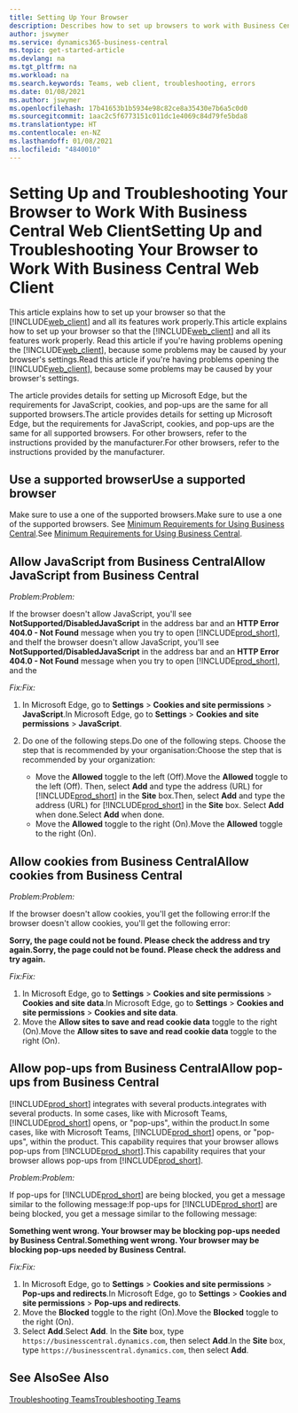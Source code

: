 ```yaml
---
title: Setting Up Your Browser
description: Describes how to set up browsers to work with Business Central and products that integrate with it.
author: jswymer
ms.service: dynamics365-business-central
ms.topic: get-started-article
ms.devlang: na
ms.tgt_pltfrm: na
ms.workload: na
ms.search.keywords: Teams, web client, troubleshooting, errors
ms.date: 01/08/2021
ms.author: jswymer
ms.openlocfilehash: 17b41653b1b5934e98c82ce8a35430e7b6a5c0d0
ms.sourcegitcommit: 1aac2c5f6773151c011dc1e4069c84d79fe5bda8
ms.translationtype: HT
ms.contentlocale: en-NZ
ms.lasthandoff: 01/08/2021
ms.locfileid: "4840010"
---
```

# <a name="setting-up-and-troubleshooting-your-browser-to-work-with-business-central-web-client"></a><span data-ttu-id="28cb5-103">Setting Up and Troubleshooting Your Browser to Work With Business Central Web Client</span><span class="sxs-lookup"><span data-stu-id="28cb5-103">Setting Up and Troubleshooting Your Browser to Work With Business Central Web Client</span></span>

<span data-ttu-id="28cb5-104">This article explains how to set up your browser so that the [!INCLUDE[web_client](includes/web_client.md)] and all its features work properly.</span><span class="sxs-lookup"><span data-stu-id="28cb5-104">This article explains how to set up your browser so that the [!INCLUDE[web_client](includes/web_client.md)] and all its features work properly.</span></span> <span data-ttu-id="28cb5-105">Read this article if you're having problems opening the [!INCLUDE[web_client](includes/web_client.md)], because some problems may be caused by your browser's settings.</span><span class="sxs-lookup"><span data-stu-id="28cb5-105">Read this article if you're having problems opening the [!INCLUDE[web_client](includes/web_client.md)], because some problems may be caused by your browser's settings.</span></span>

<span data-ttu-id="28cb5-106">The article provides details for setting up Microsoft Edge, but the requirements for JavaScript, cookies, and pop-ups are the same for all supported browsers.</span><span class="sxs-lookup"><span data-stu-id="28cb5-106">The article provides details for setting up Microsoft Edge, but the requirements for JavaScript, cookies, and pop-ups are the same for all supported browsers.</span></span> <span data-ttu-id="28cb5-107">For other browsers, refer to the instructions provided by the manufacturer.</span><span class="sxs-lookup"><span data-stu-id="28cb5-107">For other browsers, refer to the instructions provided by the manufacturer.</span></span>  

## <a name="use-a-supported-browser"></a><span data-ttu-id="28cb5-108">Use a supported browser</span><span class="sxs-lookup"><span data-stu-id="28cb5-108">Use a supported browser</span></span>

<span data-ttu-id="28cb5-109">Make sure to use a one of the supported browsers.</span><span class="sxs-lookup"><span data-stu-id="28cb5-109">Make sure to use a one of the supported browsers.</span></span> <span data-ttu-id="28cb5-110">See [Minimum Requirements for Using Business Central](product-requirements.md#recommended-browsers).</span><span class="sxs-lookup"><span data-stu-id="28cb5-110">See [Minimum Requirements for Using Business Central](product-requirements.md#recommended-browsers).</span></span>  

## <a name="allow-javascript-from-business-central"></a><span data-ttu-id="28cb5-111">Allow JavaScript from Business Central</span><span class="sxs-lookup"><span data-stu-id="28cb5-111">Allow JavaScript from Business Central</span></span>

<span data-ttu-id="28cb5-112">*Problem:*</span><span class="sxs-lookup"><span data-stu-id="28cb5-112">*Problem:*</span></span>

<span data-ttu-id="28cb5-113">If the browser doesn't allow JavaScript, you'll see **NotSupported/DisabledJavaScript** in the address bar and an **HTTP Error 404.0 - Not Found** message when you try to open [!INCLUDE[prod_short](includes/prod_short.md)], and the</span><span class="sxs-lookup"><span data-stu-id="28cb5-113">If the browser doesn't allow JavaScript, you'll see **NotSupported/DisabledJavaScript** in the address bar and an **HTTP Error 404.0 - Not Found** message when you try to open [!INCLUDE[prod_short](includes/prod_short.md)], and the</span></span> 

<!-- http://localhost:8080/NotSupported/DisabledJavaScript HTTP Error 404.0 - Not Found
The resource you are looking for has been removed, had its name changed, or is temporarily unavailable. -->

<span data-ttu-id="28cb5-114">*Fix:*</span><span class="sxs-lookup"><span data-stu-id="28cb5-114">*Fix:*</span></span>

1. <span data-ttu-id="28cb5-115">In Microsoft Edge, go to **Settings** > **Cookies and site permissions** > **JavaScript**.</span><span class="sxs-lookup"><span data-stu-id="28cb5-115">In Microsoft Edge, go to **Settings** > **Cookies and site permissions** > **JavaScript**.</span></span>
2. <span data-ttu-id="28cb5-116">Do one of the following steps.</span><span class="sxs-lookup"><span data-stu-id="28cb5-116">Do one of the following steps.</span></span> <span data-ttu-id="28cb5-117">Choose the step that is recommended by your organisation:</span><span class="sxs-lookup"><span data-stu-id="28cb5-117">Choose the step that is recommended by your organization:</span></span>

    - <span data-ttu-id="28cb5-118">Move the **Allowed** toggle to the left (Off).</span><span class="sxs-lookup"><span data-stu-id="28cb5-118">Move the **Allowed** toggle to the left (Off).</span></span> <span data-ttu-id="28cb5-119">Then, select **Add** and type the address (URL) for [!INCLUDE[prod_short](includes/prod_short.md)] in the **Site** box.</span><span class="sxs-lookup"><span data-stu-id="28cb5-119">Then, select **Add** and type the address (URL) for [!INCLUDE[prod_short](includes/prod_short.md)] in the **Site** box.</span></span> <span data-ttu-id="28cb5-120">Select **Add** when done.</span><span class="sxs-lookup"><span data-stu-id="28cb5-120">Select **Add** when done.</span></span>
    - <span data-ttu-id="28cb5-121">Move the **Allowed** toggle to the right (On).</span><span class="sxs-lookup"><span data-stu-id="28cb5-121">Move the **Allowed** toggle to the right (On).</span></span>

## <a name="allow-cookies-from-business-central"></a><span data-ttu-id="28cb5-122">Allow cookies from Business Central</span><span class="sxs-lookup"><span data-stu-id="28cb5-122">Allow cookies from Business Central</span></span>

<span data-ttu-id="28cb5-123">*Problem:*</span><span class="sxs-lookup"><span data-stu-id="28cb5-123">*Problem:*</span></span>

<span data-ttu-id="28cb5-124">If the browser doesn't allow cookies, you'll get the following error:</span><span class="sxs-lookup"><span data-stu-id="28cb5-124">If the browser doesn't allow cookies, you'll get the following error:</span></span>

<span data-ttu-id="28cb5-125">**Sorry, the page could not be found. Please check the address and try again.**</span><span class="sxs-lookup"><span data-stu-id="28cb5-125">**Sorry, the page could not be found. Please check the address and try again.**</span></span> 

<span data-ttu-id="28cb5-126">*Fix:*</span><span class="sxs-lookup"><span data-stu-id="28cb5-126">*Fix:*</span></span>

1. <span data-ttu-id="28cb5-127">In Microsoft Edge, go to **Settings** > **Cookies and site permissions** > **Cookies and site data**.</span><span class="sxs-lookup"><span data-stu-id="28cb5-127">In Microsoft Edge, go to **Settings** > **Cookies and site permissions** > **Cookies and site data**.</span></span>
2. <span data-ttu-id="28cb5-128">Move the **Allow sites to save and read cookie data** toggle to the right (On).</span><span class="sxs-lookup"><span data-stu-id="28cb5-128">Move the **Allow sites to save and read cookie data** toggle to the right (On).</span></span>  

## <a name="allow-pop-ups-from-business-central"></a><a name="popup"></a><span data-ttu-id="28cb5-129">Allow pop-ups from Business Central</span><span class="sxs-lookup"><span data-stu-id="28cb5-129">Allow pop-ups from Business Central</span></span>

[!INCLUDE[prod_short](includes/prod_short.md)] <span data-ttu-id="28cb5-130">integrates with several products.</span><span class="sxs-lookup"><span data-stu-id="28cb5-130">integrates with several products.</span></span> <span data-ttu-id="28cb5-131">In some cases, like with Microsoft Teams, [!INCLUDE[prod_short](includes/prod_short.md)] opens, or "pop-ups", within the product.</span><span class="sxs-lookup"><span data-stu-id="28cb5-131">In some cases, like with Microsoft Teams, [!INCLUDE[prod_short](includes/prod_short.md)] opens, or "pop-ups", within the product.</span></span> <span data-ttu-id="28cb5-132">This capability requires that your browser allows pop-ups from [!INCLUDE[prod_short](includes/prod_short.md)].</span><span class="sxs-lookup"><span data-stu-id="28cb5-132">This capability requires that your browser allows pop-ups from [!INCLUDE[prod_short](includes/prod_short.md)].</span></span>

<span data-ttu-id="28cb5-133">*Problem:*</span><span class="sxs-lookup"><span data-stu-id="28cb5-133">*Problem:*</span></span>

<span data-ttu-id="28cb5-134">If pop-ups for [!INCLUDE[prod_short](includes/prod_short.md)] are being blocked, you get a message similar to the following message:</span><span class="sxs-lookup"><span data-stu-id="28cb5-134">If pop-ups for [!INCLUDE[prod_short](includes/prod_short.md)] are being blocked, you get a message similar to the following message:</span></span>

<span data-ttu-id="28cb5-135">**Something went wrong. Your browser may be blocking pop-ups needed by Business Central.**</span><span class="sxs-lookup"><span data-stu-id="28cb5-135">**Something went wrong. Your browser may be blocking pop-ups needed by Business Central.**</span></span>

<!--
Something went wrong
Your browser may be blocking pop-ups needed by Business Central.

Change your browser settings to allow pop-ups or allow this for trusted domains, then try again.
If these settings are managed for your organization, you should contact your administrator for assistance.

Try again
-->
<span data-ttu-id="28cb5-136">*Fix:*</span><span class="sxs-lookup"><span data-stu-id="28cb5-136">*Fix:*</span></span>

1. <span data-ttu-id="28cb5-137">In Microsoft Edge, go to **Settings** > **Cookies and site permissions** > **Pop-ups and redirects**.</span><span class="sxs-lookup"><span data-stu-id="28cb5-137">In Microsoft Edge, go to **Settings** > **Cookies and site permissions** > **Pop-ups and redirects**.</span></span>
2. <span data-ttu-id="28cb5-138">Move the **Blocked** toggle to the right (On).</span><span class="sxs-lookup"><span data-stu-id="28cb5-138">Move the **Blocked** toggle to the right (On).</span></span>
3. <span data-ttu-id="28cb5-139">Select **Add**.</span><span class="sxs-lookup"><span data-stu-id="28cb5-139">Select **Add**.</span></span> <span data-ttu-id="28cb5-140">In the **Site** box, type `https://businesscentral.dynamics.com`, then select **Add**.</span><span class="sxs-lookup"><span data-stu-id="28cb5-140">In the **Site** box, type `https://businesscentral.dynamics.com`, then select **Add**.</span></span>

## <a name="see-also"></a><span data-ttu-id="28cb5-141">See Also</span><span class="sxs-lookup"><span data-stu-id="28cb5-141">See Also</span></span>

[<span data-ttu-id="28cb5-142">Troubleshooting Teams</span><span class="sxs-lookup"><span data-stu-id="28cb5-142">Troubleshooting Teams</span></span>](admin-teams-troubleshooting.md)  